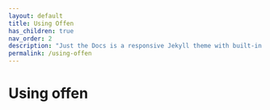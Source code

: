 ```yaml
---
layout: default
title: Using Offen
has_children: true
nav_order: 2
description: "Just the Docs is a responsive Jekyll theme with built-in search that is easily customizable and hosted on GitHub Pages."
permalink: /using-offen
---
```


# Using offen
